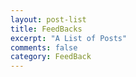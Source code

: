```yaml
---
layout: post-list
title: FeedBacks
excerpt: "A List of Posts"
comments: false
category: FeedBack
---
```

